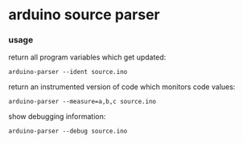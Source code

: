 # arduino source parser

### usage

return all program variables which get updated:

    arduino-parser --ident source.ino

return an instrumented version of code which monitors code values:

    arduino-parser --measure=a,b,c source.ino

show debugging information:

    arduino-parser --debug source.ino
